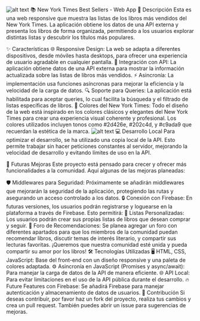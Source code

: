 
![alt text](image.png)
📚 New York Times Best Sellers - Web App
📝 Descripción
Esta es una web responsive que muestra las listas de los libros más vendidos del New York Times. La aplicación obtiene los datos de una API externa y presenta los libros de forma organizada, permitiendo a los usuarios explorar distintas listas y descubrir los títulos más populares.

✨ Características
🌐 Responsive Design: La web se adapta a diferentes dispositivos, desde móviles hasta desktops, para ofrecer una experiencia de usuario agradable en cualquier pantalla.
🔗 Integración con API: La aplicación obtiene datos de una API externa para mostrar la información actualizada sobre las listas de libros más vendidos.
⚡ Asincronía: La implementación usa funciones asíncronas para mejorar la eficiencia y la velocidad de la carga de datos.
🔍 Soporte para Queries: La aplicación está habilitada para aceptar queries, lo cual facilita la búsqueda y el filtrado de listas específicas de libros.
🎨 Colores del New York Times: Todo el diseño de la web está inspirado en los colores clásicos y elegantes del New York Times para crear una experiencia visual coherente y profesional. Los colores utilizados incluyen tonos como #2d426e, #202c4d, y #c9ada9 que recuerdan la estética de la marca.
![alt text](image.png)
💻 Desarrollo Local
Para optimizar el desarrollo, se ha utilizado una copia local de la API. Esto permite trabajar sin hacer peticiones constantes al servidor, mejorando la velocidad de desarrollo y evitando límites de uso en la API.

🔮 Futuras Mejoras
Este proyecto está pensado para crecer y ofrecer más funcionalidades a la comunidad. Aquí algunas de las mejoras planeadas:

🛡️ Middlewares para Seguridad: Próximamente se añadirán middlewares que mejorarán la seguridad de la aplicación, protegiendo las rutas y asegurando un acceso controlado a los datos.
🔒 Conexión con Firebase: En futuras versiones, los usuarios podrán registrarse y loguearse en la plataforma a través de Firebase. Esto permitirá:
📑 Listas Personalizadas: Los usuarios podrán crear sus propias listas de libros que desean comprar y seguir.
💬 Foro de Recomendaciones: Se planea agregar un foro con diferentes apartados para que los miembros de la comunidad puedan recomendar libros, discutir temas de interés literario, y compartir sus lecturas favoritas. ¡Queremos que nuestra comunidad esté unida y pueda compartir su amor por los libros!
🛠️ Tecnologías Utilizadas
🖥️ HTML, CSS, JavaScript: Base del front-end con un diseño responsive y una paleta de colores adaptada.
⚙️ Asincronía en JavaScript (Promises y async/await): Para manejar la carga de datos de la API de manera eficiente.
🌐 API Local: Para evitar limitaciones en el uso de la API pública durante el desarrollo.
🔥 Future Features con Firebase: Se añadirá Firebase para manejar autenticación y almacenamiento de datos de usuarios.
🤝 Contribución
Si deseas contribuir, por favor haz un fork del proyecto, realiza tus cambios y crea un pull request. También puedes abrir un issue para sugerencias de mejoras.